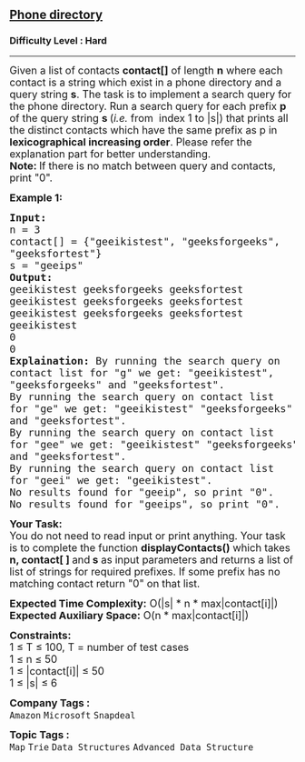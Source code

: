 <h2><a href="https://practice.geeksforgeeks.org/problems/phone-directory4628/1">Phone directory</a></h2><h3>Difficulty Level : Hard</h3><hr><div class="problems_problem_content__Xm_eO"><p><span style="font-size: 18px;">Given a list of contacts <strong>contact[]</strong>&nbsp;of length <strong>n</strong>&nbsp;where each contact is a string which exist in a phone directory and a query string <strong>s</strong>. The task is to implement a search query for the phone directory. Run a search query for each prefix <strong>p</strong> of the query string <strong>s&nbsp;</strong>(<em>i.e.</em> from&nbsp; index 1 to |s|) that prints all the distinct contacts which have the same prefix as p&nbsp;in <strong>lexicographical increasing&nbsp;order</strong>.&nbsp;Please refer the explanation part for better understanding.</span><br><span style="font-size: 18px;"><strong>Note: </strong>If there is no match between query and contacts, print "0".</span></p>
<p><strong><span style="font-size: 18px;">Example 1:</span></strong></p>
<pre><span style="font-size: 18px;"><strong>Input:</strong> 
n = 3
contact[] = {"geeikistest", "geeksforgeeks", 
"geeksfortest"}
s = "geeips"
<strong>Output:</strong>
geeikistest geeksforgeeks geeksfortest
geeikistest geeksforgeeks geeksfortest
geeikistest geeksforgeeks geeksfortest
geeikistest
0
0
<strong>Explaination:</strong> By running the search query on 
contact list for "g" we get: "geeikistest", 
"geeksforgeeks" and "geeksfortest".
By running the search query on contact list 
for "ge" we get: "geeikistest" "geeksforgeeks"
and "geeksfortest".
By running the search query on contact list 
for "gee" we get: "geeikistest" "geeksforgeeks"
and "geeksfortest".
By running the search query on contact list 
for "geei" we get: "geeikistest".
No results found for "geeip", so print "0". 
No results found for "geeips", so print "0".</span></pre>
<p><span style="font-size: 18px;"><strong>Your Task:</strong><br>You&nbsp;do not need to read input or print anything. Your task is to complete the function <strong>displayContacts()</strong> which takes <strong>n, contact[ ] </strong>and<strong> s</strong> as input parameters and returns a list of list of strings for required prefixes. If some prefix has no matching contact return&nbsp;"0" on that list.</span></p>
<p><span style="font-size: 18px;"><strong>Expected Time Complexity:</strong> O(|s| * n * max|contact[i]|)<br><strong>Expected Auxiliary Space:</strong> O(n * max|contact[i]|)</span></p>
<p><span style="font-size: 18px;"><strong>Constraints:</strong><br>1 ≤ T&nbsp;≤ 100, T = number of test cases<br>1 ≤&nbsp;n ≤&nbsp;50<br>1 ≤ |contact[i]| ≤&nbsp;50<br>1 ≤&nbsp;|s| ≤&nbsp;6&nbsp;</span></p></div><p><span style=font-size:18px><strong>Company Tags : </strong><br><code>Amazon</code>&nbsp;<code>Microsoft</code>&nbsp;<code>Snapdeal</code>&nbsp;<br><p><span style=font-size:18px><strong>Topic Tags : </strong><br><code>Map</code>&nbsp;<code>Trie</code>&nbsp;<code>Data Structures</code>&nbsp;<code>Advanced Data Structure</code>&nbsp;